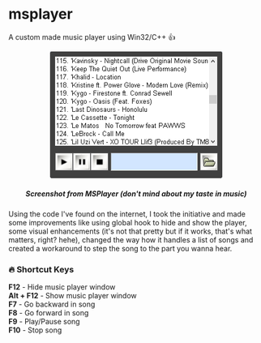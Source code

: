 # msplayer
A custom made music player using Win32/C++ :+1:

<p align="center" style="font-size:10px">
  <img src="music_player.png"><br>
    <h5 align="center">Screenshot from MSPlayer (don't mind about my taste in music)</h5>
</p>

Using the code I've found on the internet, I took the initiative and made some improvements like using global hook to hide and show the player, some visual enhancements (it's not that pretty but if it works, that's what matters, right? hehe), changed the way how it handles a list of songs and created a workaround to step the song to the part you wanna hear.  

### :fire: **Shortcut Keys**  

**F12** - Hide music player window  
**Alt + F12** - Show music player window  
**F7** - Go backward in song  
**F8** - Go forward in song  
**F9** - Play/Pause song  
**F10** - Stop song
